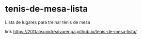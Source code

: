 # tenis-de-mesa-lista
Lista de lugares para treinar tênis de mesa

link
https://2011alexandrealvarenga.github.io/tenis-de-mesa-lista/